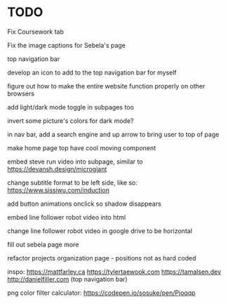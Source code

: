 # TODO

Fix Coursework tab

Fix the image captions for Sebela's page

top navigation bar

develop an icon to add to the top navigation bar for myself

figure out how to make the entire website function properly on other browsers

add light/dark mode toggle in subpages too

invert some picture's colors for dark mode?

in nav bar, add a search engine and up arrow to bring user to top of page

make home page top have cool moving component

embed steve run video into subpage, similar to https://devansh.design/microgiant

change subtitle format to be left side, like so: https://www.sissiwu.com/induction

add button animations onclick so shadow disappears

embed line follower robot video into html

change line follower robot video in google drive to be horizontal

fill out sebela page more

refactor projects organization page - positions not as hard coded


inspo:
https://mattfarley.ca
https://tylertaewook.com
https://tamalsen.dev
http://danielfiller.com (top navigation bar)


png color filter calculator: https://codepen.io/sosuke/pen/Pjoqqp






